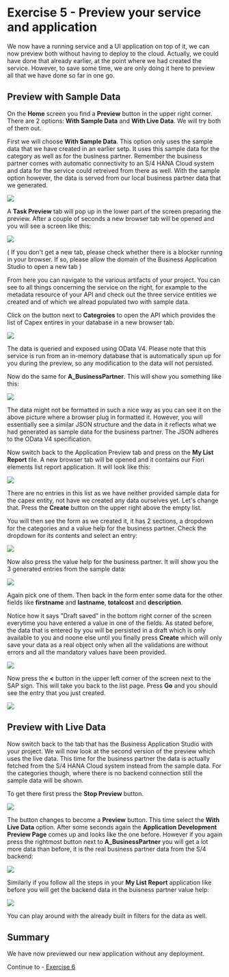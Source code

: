 # Exercise 5 - Preview your service and application

We now have a running service and a UI application on top of it, we can now preview both without having to deploy to the cloud. Actually, we could have done that already earlier, at the point where we had created the service. However, to save some time, we are only doing it here to preview all that we have done so far in one go.

## Preview with Sample Data

On the **Home** screen you find a **Preview** button in the upper right corner. There are 2 options: **With Sample Data** and **With Live Data**. We will try both of them out. 

First we will choose **With Sample Data**. This option only uses the sample data that we have created in an earlier setp. It uses this sample data for the category as well as for the business partner. Remember the business partner comes with automatic connectivity to an S/4 HANA Cloud system and data for the service could retreived from there as well. With the sample option however, the data is served from our local business partner data that we generated.

![](/exercises/ex5/images/LCAP_51.png)  

A **Task Preview** tab will pop up in the lower part of the screen preparing the preview. After a couple of seconds a new browser tab will be opened and you will see a screen like this:

![](/exercises/ex5/images/LCAP_52.png)  

( If you don't get a new tab, please check whether there is a blocker running in your browser. If so, please allow the domain of the Business Application Studio to open a new tab )

From here you can navigate to the various artifacts of your project. You can see to all things concerning the service on the right, for example to the metadata resource of your API and check out the three service entities we created and of which we alread populated two with sample data.

Click on the button next to **Categroies** to open the API which provides the list of Capex entires in your database in a new browser tab. 

![](/exercises/ex5/images/LCAP_52_2.png) 

The data is queried and exposed using OData V4. Please note that this service is run from an in-memory database that is automatically spun up for you during the preview, so any modification to the data will not persisted.

Now do the same for **A_BusinessPartner**. This will show you something like this:

![](/exercises/ex5/images/LCAP_53.png)  

The data might not be formatted in such a nice way as you can see it on the above picture where a browser plug in formatted it. However, you will essentially see a similar JSON structure and the data in it reflects what we had generated as sample data for the business partner. The JSON adheres to the OData V4 specification.

Now switch back to the Application Preview tab and press on the **My List Report** tile. A new browser tab will be opened and it contains our Fiori elements list report application. It will look like this:

![](/exercises/ex5/images/LCAP_54.png)  

There are no entries in this list as we have neither provided sample data for the capex entity, not have we created any data ourselves yet. Let's change that. Press the **Create** button on the upper right above the empty list.

You will then see the form as we created it, it has 2 sections, a dropdown for the categories and a value help for the business partner. Check the dropdown for its contents and select an entry:

![](/exercises/ex5/images/LCAP_55.png) 

Now also press the value help for the business partner. It will show you the 3 generated entries from the sample data:

![](/exercises/ex5/images/LCAP_56.png) 

Again pick one of them. Then back in the form enter some data for the other fields like **firstname** and **lastname**, **totalcost** and **description**.

Notice how it says "Draft saved" in the bottom right corner of the screen everytime you have entered a value in one of the fields. As stated before, the data that is entered by you will be persisted in a draft which is only available to you and noone else until you finally press **Create** which will only save your data as a real object only when all the validations are without errors and all the mandatory values have been provided.
 
![](/exercises/ex5/images/LCAP_57.png) 

Now press the **<** button in the upper left corner of the screen next to the SAP sign. This will take you back to the list page. Press **Go** and you should see the entry that you just created.

![](/exercises/ex5/images/LCAP_58.png) 

## Preview with Live Data

Now switch back to the tab that has the Business Application Studio with your project. We will now look at the second version of the preview which uses the live data. This time for the business partner the data is actually fetched from the S/4 HANA Cloud system instead from the sample data. For the categories though, where there is no backend connection still the sample data will be shown.

To get there first press the **Stop Preview** button. 

![](/exercises/ex5/images/LCAP_59.png) 

The button changes to become a **Preview** button. This time select the **With Live Data** option. After some seconds again the **Application Development Preview Page** comes up and looks like the one before. However if you again press the rightmost button next to **A_BusinessPartner** you will get a lot more data than before, it is the real business partner data from the S/4 backend:

![](/exercises/ex5/images/LCAP_510.png) 

Similarly if you follow all the steps in your **My List Report** application like before you will get the backend data in the buisness partner value help:

![](/exercises/ex5/images/LCAP_511.png) 

You can play around with the already built in filters for the data as well.

## Summary
We have now previewed our new application without any deployment.

Continue to - [Exercise 6](../ex6/README.md)
